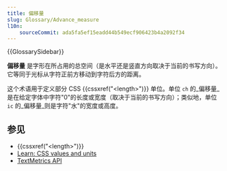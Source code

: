 ```yaml
---
title: 偏移量
slug: Glossary/Advance_measure
l10n:
    sourceCommit: ada5fa5ef15eadd44b549ecf906423b4a2092f34
---
```


{{GlossarySidebar}}

**偏移量** 是字形在所占用的总空间（是水平还是竖直方向取决于当前的书写方向）。它等同于光标从字符正前方移动到字符后方的距离。

这个术语用于定义部分 CSS {{cssxref("&lt;length&gt;")}} 单位。单位 `ch` 的_偏移量_是在给定字体中字符"0"的长度或宽度（取决于当前的书写方向）；类似地，单位 `ic` 的_偏移量_则是字符"水"的宽度或高度。

## 参见

- {{cssxref("&lt;length&gt;")}}
- [Learn: CSS values and units](/en-US/docs/Learn/CSS/Building_blocks/Values_and_units)
- [TextMetrics API](/en-US/docs/Web/API/TextMetrics)